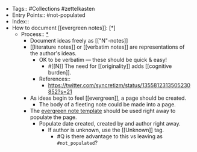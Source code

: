 - Tags:: #Collections #zettelkasten
- Entry Points:: #not-populated
- Index::
- How to document [[evergreen notes]]: [*]
    - Process:: [*]([[Processes]])
        - Document ideas freely as [["N"-notes]]
        - [[literature notes]] or [[verbatim notes]] are representations of the author's ideas.
            - OK to be verbatim — these should be quick & easy! 
                - #[[N]] The need for [[originality]] adds [[cognitive burden]].
            - References::
                - https://twitter.com/syncretizm/status/1355812313505230852?s=21
        - As ideas begin to feel [[evergreen]], a page should be created.
            - The body of a fleeting note could be made into a page.
        - The [evergreen note template](((DhNyAu1Td))) should be used right away to populate the page.
            - Populate date created, created by and author right away.
                - If author is unknown, use the [[Unknown]] tag.
                    - #Q is there advantage to this vs leaving as `#not_populated`?
